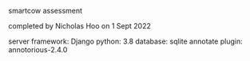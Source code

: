 smartcow assessment 

completed by Nicholas Hoo on 1 Sept 2022

server framework: Django
python: 3.8
database: sqlite
annotate plugin: annotorious-2.4.0